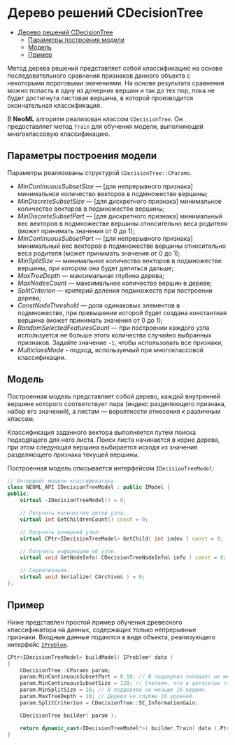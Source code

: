 # Дерево решений CDecisionTree

<!-- TOC -->

- [Дерево решений CDecisionTree](#дерево-решений-cdecisionTree)
	- [Параметры построения модели](#параметры-построения-модели)
	- [Модель](#модель)
	- [Пример](#пример)

<!-- /TOC -->

Метод дерева решений представляет собой классификацию на основе последовательного сравнения признаков данного объекта с некоторыми пороговыми значениями. На основе результата сравнения можно попасть в одну из дочерних вершин и так до тех пор, пока не будет достигнута листовая вершина, в которой производится окончательная классификация.

В **NeoML** алгоритм реализован классом `CDecisionTree`. Он предоставляет метод `Train` для обучения модели, выполняющей многоклассовую классификацию.

## Параметры построения модели

Параметры реализованы структурой `CDecisionTree::CParams`.

- *MinContinuousSubsetSize* — [для непрерывного признака] минимальное количество векторов в подмножестве вершины;
- *MinDiscreteSubsetSize* — [для дискретного признака] минимальное количество векторов в подмножестве вершины;
- *MinDiscreteSubsetPart* — [для дискретного признака] минимальный вес векторов в подмножестве вершины относительно веса родителя (может принимать значения от 0 до 1);
- *MinContinuousSubsetPart* — [для непрерывного признака] минимальный вес векторов в подмножестве вершины относительно веса родителя (может принимать значения от 0 до 1);
- *MinSplitSize* — минимальное количество векторов в подмножестве вершины, при котором она будет делиться дальше;
- *MaxTreeDepth* — максимальная глубина дерева;
- *MaxNodesCount* — максимальное количество вершин в дереве;
- *SplitCriterion* — критерий деления подмножеств при построении дерева;
- *ConstNodeThreshold* — доля одинаковых элементов в подмножестве, при превышении которой будет создана константная вершина (может принимать значения от 0 до 1);
- *RandomSelectedFeaturesCount* — при построении каждого узла используется не больше этого количества случайно выбранных признаков. Задайте значение `-1`, чтобы использовать все признаки;
- *MulticlassMode* - подход, используемый при многоклассовой классификации.

## Модель

Построенная модель представляет собой дерево, каждой внутренней вершине которого соответствует пара (индекс разделяющего признака, набор его значений), а листам — вероятности отнесения к различным классам.

Классификация заданного вектора выполняется путем поиска подходящего для него листа. Поиск листа начинается в корне дерева, при этом следующая вершина выбирается исходя из значения разделяющего признака текущей вершины.

Построенная модель описывается интерфейсом `IDecisionTreeModel`:

```c++
// Интерфейс модели классификатора.
class NEOML_API IDecisionTreeModel : public IModel {
public:
	virtual ~IDecisionTreeModel() = 0;

	// Получить количество детей узла.
	virtual int GetChildrenCount() const = 0;

	// Получить дочерний узел.
	virtual CPtr<IDecisionTreeModel> GetChild( int index ) const = 0;

	// Получить информацию об узле.
	virtual void GetNodeInfo( CDecisionTreeNodeInfo& info ) const = 0;

	// Сериализация.
	virtual void Serialize( CArchive& ) = 0;
};
```

## Пример

Ниже представлен простой пример обучения древесного классификатора на данных, содержащих только непрерывные признаки. Входные данные подаются в виде объекта, реализующего интерфейс [`IProblem`](Problems.md).

```c++
CPtr<IDecisionTreeModel> buildModel( IProblem* data )
{
	CDecisionTree::CParams param;
	param.MinContinuousSubsetPart = 0.10; // В поддерево попадает не меньше 10% вершин.
	param.MinContinuousSubsetSize = 128; // Считаем, что в датасетах только непрерывные признаки.
	param.MinSplitSize = 16; // В поддереве не меньше 16 вершин.
	param.MaxTreeDepth = 10; // Дерево не глубже 10 уровней.
	param.SplitCriterion = CDecisionTree::SC_InformationGain;

	CDecisionTree builder( param );

	return dynamic_cast<IDecisionTreeModel*>( builder.Train( data ).Ptr() );
}
```